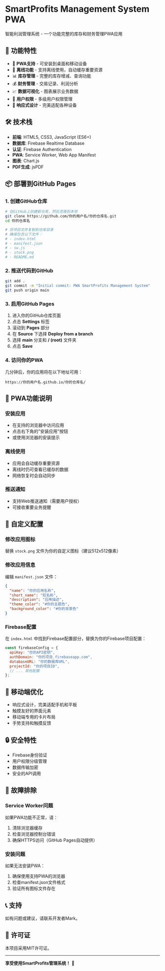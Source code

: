 # SmartProfits Management System PWA

智能利润管理系统 - 一个功能完整的库存和财务管理PWA应用

## 🚀 功能特性

- 📱 **PWA支持** - 可安装到桌面和移动设备
- 🔄 **离线功能** - 支持离线使用，自动缓存重要资源
- 📊 **库存管理** - 完整的库存增减、查询功能
- 💰 **财务管理** - 交易记录、利润分析
- 📈 **数据可视化** - 图表展示业务数据
- 🔐 **用户权限** - 多级用户权限管理
- 📱 **响应式设计** - 完美适配各种设备

## 🛠 技术栈

- **前端**: HTML5, CSS3, JavaScript (ES6+)
- **数据库**: Firebase Realtime Database
- **认证**: Firebase Authentication
- **PWA**: Service Worker, Web App Manifest
- **图表**: Chart.js
- **PDF生成**: jsPDF

## 📦 部署到GitHub Pages

### 1. 创建GitHub仓库

```bash
# 在GitHub上创建新仓库，然后克隆到本地
git clone https://github.com/你的用户名/你的仓库名.git
cd 你的仓库名

# 将项目文件复制到仓库目录
# 确保包含以下文件：
# - index.html
# - manifest.json
# - sw.js
# - stock.png
# - README.md
```

### 2. 推送代码到GitHub

```bash
git add .
git commit -m "Initial commit: PWA SmartProfits Management System"
git push origin main
```

### 3. 启用GitHub Pages

1. 进入你的GitHub仓库页面
2. 点击 **Settings** 标签
3. 滚动到 **Pages** 部分
4. 在 **Source** 下选择 **Deploy from a branch**
5. 选择 **main** 分支和 **/ (root)** 文件夹
6. 点击 **Save**

### 4. 访问你的PWA

几分钟后，你的应用将在以下地址可用：
```
https://你的用户名.github.io/你的仓库名/
```

## 🔧 PWA功能说明

### 安装应用
- 在支持的浏览器中访问应用
- 点击右下角的"安装应用"按钮
- 或使用浏览器的安装提示

### 离线使用
- 应用会自动缓存重要资源
- 离线时仍可查看已缓存的数据
- 网络恢复时会自动同步

### 推送通知
- 支持Web推送通知（需要用户授权）
- 可接收重要业务提醒

## 🎨 自定义配置

### 修改应用图标
替换 `stock.png` 文件为你的自定义图标（建议512x512像素）

### 修改应用信息
编辑 `manifest.json` 文件：
```json
{
  "name": "你的应用名称",
  "short_name": "短名称",
  "description": "应用描述",
  "theme_color": "#你的主题色",
  "background_color": "#你的背景色"
}
```

### Firebase配置
在 `index.html` 中找到Firebase配置部分，替换为你的Firebase项目配置：
```javascript
const firebaseConfig = {
  apiKey: "你的API密钥",
  authDomain: "你的项目.firebaseapp.com",
  databaseURL: "你的数据库URL",
  projectId: "你的项目ID",
  // ... 其他配置
};
```

## 📱 移动端优化

- 响应式设计，完美适配手机和平板
- 触摸友好的界面元素
- 移动端专用的卡片布局
- 手势支持和触摸反馈

## 🔒 安全特性

- Firebase身份验证
- 用户权限分级管理
- 数据传输加密
- 安全的API调用

## 🐛 故障排除

### Service Worker问题
如果PWA功能不正常，请：
1. 清除浏览器缓存
2. 检查浏览器控制台错误
3. 确保HTTPS访问（GitHub Pages自动提供）

### 安装问题
如果无法安装PWA：
1. 确保使用支持PWA的浏览器
2. 检查manifest.json文件格式
3. 验证所有图标文件存在

## 📞 支持

如有问题或建议，请联系开发者Mark。

## 📄 许可证

本项目采用MIT许可证。

---

**享受使用SmartProfits管理系统！** 🎉 
